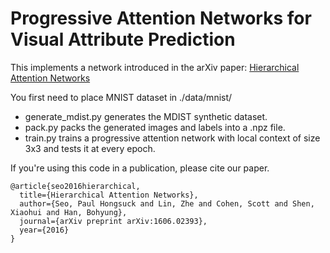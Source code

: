 # Progressive Attention Networks for Visual Attribute Prediction

This implements a network introduced in the arXiv paper: [Hierarchical Attention Networks](https://arxiv.org/abs/1606.02393)

You first need to place MNIST dataset in ./data/mnist/

- generate_mdist.py generates the MDIST synthetic dataset.
- pack.py packs the generated images and labels into a .npz file.
- train.py trains a progressive attention network with local context of size 3x3 and tests it at every epoch.

If you're using this code in a publication, please cite our paper.

    @article{seo2016hierarchical,
      title={Hierarchical Attention Networks},
      author={Seo, Paul Hongsuck and Lin, Zhe and Cohen, Scott and Shen, Xiaohui and Han, Bohyung},
      journal={arXiv preprint arXiv:1606.02393},
      year={2016}
    }

